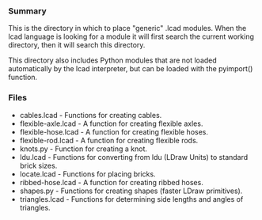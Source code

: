 
### Summary ###
This is the directory in which to place "generic" .lcad modules. When the lcad language is looking for a module it will first search the current working directory, then it will search this directory.

This directory also includes Python modules that are not loaded automatically by the lcad interpreter, but can be loaded with the pyimport() function.

### Files ###

* cables.lcad - Functions for creating cables.
* flexible-axle.lcad - A function for creating flexible axles.
* flexible-hose.lcad - A function for creating flexible hoses.
* flexible-rod.lcad - A function for creating flexible rods.
* knots.py - Function for creating a knot.
* ldu.lcad - Functions for converting from ldu (LDraw Units) to standard brick sizes.
* locate.lcad - Functions for placing bricks.
* ribbed-hose.lcad - A function for creating ribbed hoses.
* shapes.py - Functions for creating shapes (faster LDraw primitives).
* triangles.lcad - Functions for determining side lengths and angles of triangles.
